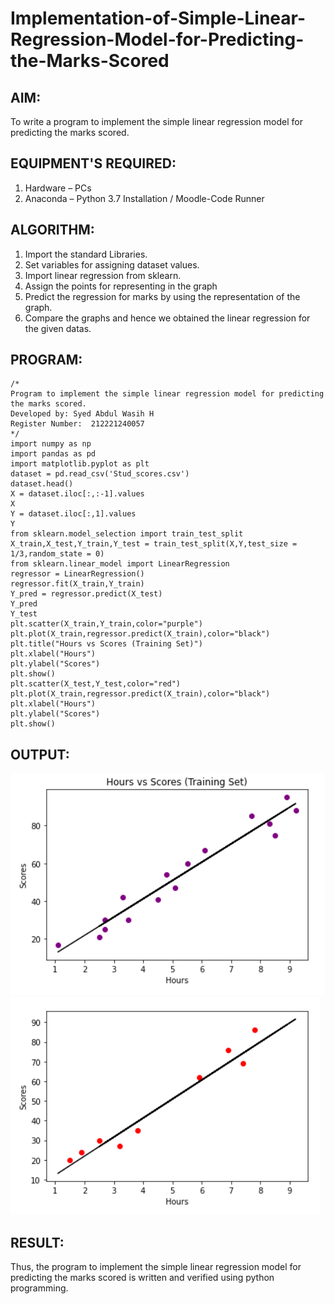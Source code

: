 # Implementation-of-Simple-Linear-Regression-Model-for-Predicting-the-Marks-Scored

## AIM:
To write a program to implement the simple linear regression model for predicting the marks scored.

## EQUIPMENT'S REQUIRED:
1. Hardware – PCs
2. Anaconda – Python 3.7 Installation / Moodle-Code Runner

## ALGORITHM:
1. Import the standard Libraries.
2. Set variables for assigning dataset values.
3. Import linear regression from sklearn.
4. Assign the points for representing in the graph
5. Predict the regression for marks by using the representation of the graph.
6. Compare the graphs and hence we obtained the linear regression for the given datas.

## PROGRAM:
~~~
/*
Program to implement the simple linear regression model for predicting the marks scored.
Developed by: Syed Abdul Wasih H
Register Number:  212221240057
*/
import numpy as np
import pandas as pd
import matplotlib.pyplot as plt
dataset = pd.read_csv('Stud_scores.csv')
dataset.head()
X = dataset.iloc[:,:-1].values
X
Y = dataset.iloc[:,1].values
Y
from sklearn.model_selection import train_test_split
X_train,X_test,Y_train,Y_test = train_test_split(X,Y,test_size = 1/3,random_state = 0)
from sklearn.linear_model import LinearRegression
regressor = LinearRegression()
regressor.fit(X_train,Y_train)
Y_pred = regressor.predict(X_test)
Y_pred
Y_test
plt.scatter(X_train,Y_train,color="purple")
plt.plot(X_train,regressor.predict(X_train),color="black")
plt.title("Hours vs Scores (Training Set)")
plt.xlabel("Hours")
plt.ylabel("Scores")
plt.show()
plt.scatter(X_test,Y_test,color="red")
plt.plot(X_train,regressor.predict(X_train),color="black") 
plt.xlabel("Hours")
plt.ylabel("Scores")
plt.show()
~~~
## OUTPUT:
![output](./img/1.png)
![output](./img/2.png)

## RESULT:
Thus, the program to implement the simple linear regression model for predicting the marks scored is written and verified using python programming.
